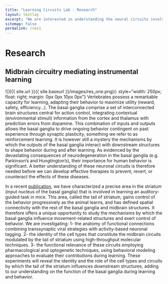 ```yaml
---
title: "Learning Circuits Lab - Research"
layout: textlay
excerpt: "We are interested in understanding the neural circuits involved in learning."
sitemap: false
permalink: /res1
---
```

# Research

## Midbrain circuitry mediating instrumental learning
![]({{ site.url }}{{ site.baseurl }}/images/res_one.png){: style="width: 250px; float: right; margin: 0px 0px 10px 0px"}
Vertebrates possess a remarkable capacity for learning, adapting their behavior to maximize utility (reward, safety, efficiency…). The basal ganglia comprise a set of interconnected brain structures central for action control, integrating contextual (environmental stimuli) information from the cortex and thalamus with prediction errors from dopamine. This combination of inputs and outputs allows the basal ganglia to drive ongoing behavior contingent on past experience through synaptic plasticity, something we refer to as reinforcement learning. It is however still a mystery the mechanisms by which the outputs of the basal ganglia interact with downstream structures to shape behavior during and after learning. As evidenced by the devastating consequences of neurodegeneration in the basal ganglia (e.g. Parkinson’s and Hungtington’s), their importance for human behavior is significant. A better understanding of these neuronal circuits is therefore needed before we can develop effective therapies to prevent, revert, or counteract the effects of these diseases.

In a recent [publication](https://www.nature.com/articles/s41586-025-09008-9), we have characterized a precise area in the striatum (input nucleus of the basal ganglia) that is involved in learning an auditory-guided task in mice. This area, called the tail of striatum, gains control of the behavior progressively as the animal learns, and has defined spatial connectivity with the rest of the basal ganglia and midbrain structures. It therefore offers a unique opportunity to study the mechanisms by which the basal ganglia influence movement-related structures and exert control of behavior. We are investigating:
 1- the anatomy of functional connections combining transsynaptic viral strategies with activity-based neuronal tagging.
 2- the identity of the cell types that constitute the midbrain circuits modulated by the tail of striatum using high-throughput molecular techniques.
 3- the functional relevance of these circuits employing pharmacological and optogenetic techniques, using behavioral modeling approaches to evaluate their contributions during learning.
These experiments will reveal the identity and the role of the cell types and circuits by which the tail of the striatum influences downstream structures, adding to our understanding on the function of the basal ganglia during learning and behavior.
